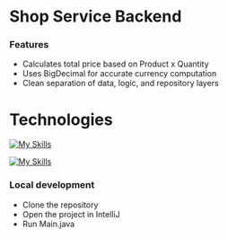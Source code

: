 # Shop Service Backend
### Features

- Calculates total price based on Product x Quantity
- Uses BigDecimal for accurate currency computation
- Clean separation of data, logic, and repository layers

# Technologies

[![My Skills](https://skillicons.dev/icons?i=java)](https://skillicons.dev) 

[![My Skills](https://skillicons.dev/icons?i=maven)](https://skillicons.dev)

### Local development

- Clone the repository
- Open the project in IntelliJ
- Run Main.java

 
